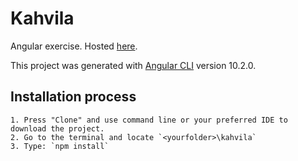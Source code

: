 # Kahvila

Angular exercise. Hosted [here](https://aulifarm.github.io/kahvila/).

This project was generated with [Angular CLI](https://github.com/angular/angular-cli) version 10.2.0.

## Installation process

    1. Press "Clone" and use command line or your preferred IDE to download the project.
    2. Go to the terminal and locate `<yourfolder>\kahvila`
    3. Type: `npm install`

